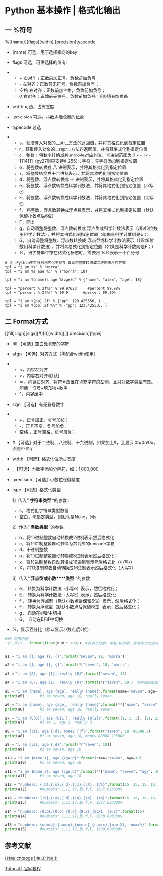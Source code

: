# Python 基本操作 | 格式化输出

## 一 %符号

%[(name)][flags][width].[precision]typecode

- (name) 可选，用于选择指定的key
- flags 可选，可供选择的值有:

- - \+ 右对齐；正数前加正号，负数前加负号
  - \- 左对齐；正数前无符号，负数前加负号；
  - 空格 右对齐；正数前加空格，负数前加负号；
  - 0 右对齐；正数前无符号，负数前加负号；用0填充空白处

- width 可选，占有宽度
- .precision 可选，小数点后保留的位数
- typecode 必选

- - s，获取传入对象的__str__方法的返回值，并将其格式化到指定位置
  - r，获取传入对象的__repr__方法的返回值，并将其格式化到指定位置
  - c，整数：将数字转换成其unicode对应的值，10进制范围为 0 <= i <= 1114111（py27则只支持0-255）；字符：将字符添加到指定位置
  - o，将整数转换成 八 进制表示，并将其格式化到指定位置
  - x，将整数转换成十六进制表示，并将其格式化到指定位置
  - d，将整数、浮点数转换成 十 进制表示，并将其格式化到指定位置
  - e，将整数、浮点数转换成科学计数法，并将其格式化到指定位置（小写e）
  - E，将整数、浮点数转换成科学计数法，并将其格式化到指定位置（大写E）
  - f， 将整数、浮点数转换成浮点数表示，并将其格式化到指定位置（默认保留小数点后6位）
  - F，同上
  - g，自动调整将整数、浮点数转换成 浮点型或科学计数法表示（超过6位数用科学计数法），并将其格式化到指定位置（如果是科学计数则是e；）
  - G，自动调整将整数、浮点数转换成 浮点型或科学计数法表示（超过6位数用科学计数法），并将其格式化到指定位置（如果是科学计数则是E；）
  - %，当字符串中存在格式化标志时，需要用 %%表示一个百分号  

```
# 注：Python中百分号格式化不存在 自动将整数转换成二进制表示的方式
tpl = "i am %s" % "morra"
tpl = "i am %s age %d" % ("morra", 18)

tpl = "i am %(name)s age %(age)d" % {"name": "alex", "age": 18}

tpl = "percent %.2f%%" % 99.97623     #percent 99.98%
tpl = "percent %.2f%%" % 99.9       #percent 99.90%

tpl = "i am %(pp).2f" % {"pp": 123.425556, }
tpl = "i am %(pp).2f %%" % {"pp": 123.425556, }
```





## 二 Format方式

[[fill]align][sign][#][0][width][,][.precision][type]

- fill 【可选】空白处填充的字符
- align 【可选】对齐方式（需配合width使用）

- - <，内容左对齐
  - \>，内容右对齐(默认)
  - ＝，内容右对齐，将符号放置在填充字符的左侧，且只对数字类型有效。 即使：符号+填充物+数字
  - ^，内容居中

  

- sign 【可选】有无符号数字

- - +，正号加正，负号加负；
  - -，正号不变，负号加负；
  - 空格 ，正号空格，负号加负；



- \# 【可选】对于二进制、八进制、十六进制，如果加上#，会显示 0b/0o/0x，否则不显示

- width 【可选】格式化位所占宽度

- , 【可选】为数字添加分隔符，如：1,000,000

- .precision 【可选】小数位保留精度

- type 【可选】格式化类型

  1）传入” **字符串类型** “的参数：

  - s，格式化字符串类型数据
  - 空白，未指定类型，则默认是None，同s

  

  2）传入“ **整数类型** ”的参数

  - b，将10进制整数自动转换成2进制表示然后格式化
  - c，将10进制整数自动转换为其对应的unicode字符
  - d，十进制整数
  - o，将10进制整数自动转换成8进制表示然后格式化；
  - x，将10进制整数自动转换成16进制表示然后格式化（小写x）
  - X，将10进制整数自动转换成16进制表示然后格式化（大写X） 

  

  3）传入“ **浮点型或小数****类型** ”的参数
  - e， 转换为科学计数法（小写e）表示，然后格式化；
  - E， 转换为科学计数法（大写E）表示，然后格式化;
  - f ， 转换为浮点型（默认小数点后保留6位）表示，然后格式化；
  - F， 转换为浮点型（默认小数点后保留6位）表示，然后格式化；
  - g， 自动在e和f中切换
  - G， 自动在E和F中切换
- %，显示百分比（默认显示小数点后6位）

```python
### 应用示例
"{:.2f}%" .format(float(num * 100))  #显示百分数，保留2位小数；冒号表示数值对象


a1 = "i am {}, age {}, {}".format("seven", 18, 'morra')

a2 = "i am {}, age {}, {}".format(*["seven", 18, 'morra'])

a3 = "i am {0}, age {1}, really {0}".format("seven", 18)

a4 = "i am {0}, age {1}, really {0}".format(*["seven", 18])  #列表前要加上*，和函数的动态参数类似

a5 = "i am {name}, age {age}, really {name}".format(name="seven", age=18)
print(a5)       #i am seven, age 18, really seven

a6 = "i am {name}, age {age}, really {name}".format(**{"name": "seven", "age": 18})
print(a6)       #i am seven, age 18, really seven

a7 = "i am {0[0]}, age {0[1]}, really {0[2]}".format([1, 2, 3], [11, 22, 33])
print(a7)       #i am 1, age 2, really 3

a8 = "i am {:s}, age {:d}, money {:f}".format("seven", 18, 88888.1)
print(a8)       #i am seven, age 18, money 88888.100000

a9 = "i am {:s}, age {:d}".format(*["seven", 18])
print(a9)       #i am seven, age 18

a10 = "i am {name:s}, age {age:d}".format(name="seven", age=18)
print(a10)      #i am seven, age 18

a11 = "i am {name:s}, age {age:d}".format(**{"name": "seven", "age": 18})
print(a11)      #i am seven, age 18

a12 = "numbers: {:b},{:o},{:d},{:x},{:X}, {:%}".format(15, 15, 15, 15, 15, 15.87623, 2)
print(a12)      #numbers: 1111,17,15,f,F, 1587.623000%

a13 = "numbers: {:b},{:o},{:d},{:x},{:X}, {:%}".format(15, 15, 15, 15, 15, 15.87623, 2)
print(a13)      #numbers: 1111,17,15,f,F, 1587.623000%

a14 = "numbers: {0:b},{0:o},{0:d},{0:x},{0:X}, {0:%}".format(15)
print(a14)      #numbers: 1111,17,15,f,F, 1500.000000%

a15 = "numbers: {num:b},{num:o},{num:d},{num:x},{num:X}, {num:%}".format(num=15)
print(a15)      #numbers: 1111,17,15,f,F, 1500.000000%
```



## 参考文献

[[转摘\]cnblogs | 格式化输出](https://www.cnblogs.com/whatisfantasy/p/5975582.html)

[Tutorial | 官网教程](https://docs.python.org/3/library/string.html)